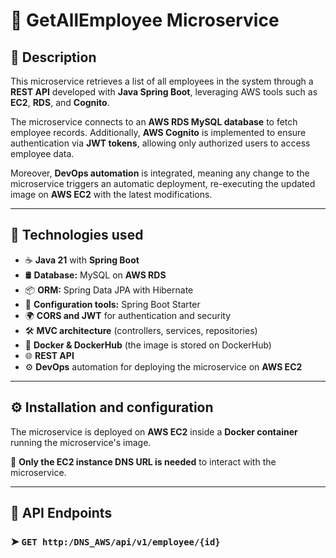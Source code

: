 # 🏢 GetAllEmployee Microservice

## 📖 Description
This microservice retrieves a list of all employees in the system through a **REST API** developed with **Java Spring Boot**, leveraging AWS tools such as **EC2**, **RDS**, and **Cognito**.

The microservice connects to an **AWS RDS MySQL database** to fetch employee records. Additionally, **AWS Cognito** is implemented to ensure authentication via **JWT tokens**, allowing only authorized users to access employee data.

Moreover, **DevOps automation** is integrated, meaning any change to the microservice triggers an automatic deployment, re-executing the updated image on **AWS EC2** with the latest modifications.

---

## 🚀 Technologies used
- ☕ **Java 21** with **Spring Boot**
- 🛢️ **Database:** MySQL on **AWS RDS**
- 📦 **ORM:** Spring Data JPA with Hibernate
- 🔧 **Configuration tools:** Spring Boot Starter
- 🌍 **CORS and JWT** for authentication and security
- 🛠 **MVC architecture** (controllers, services, repositories)
- 🐳 **Docker & DockerHub** (the image is stored on DockerHub)
- 🌐 **REST API**
- ⚙️ **DevOps** automation for deploying the microservice on **AWS EC2**

---

## ⚙️ Installation and configuration
The microservice is deployed on **AWS EC2** inside a **Docker container** running the microservice's image. 

🚀 **Only the EC2 instance DNS URL is needed** to interact with the microservice.

---

## 📡 API Endpoints

### ➤ `GET http:/DNS_AWS/api/v1/employee/{id}`

